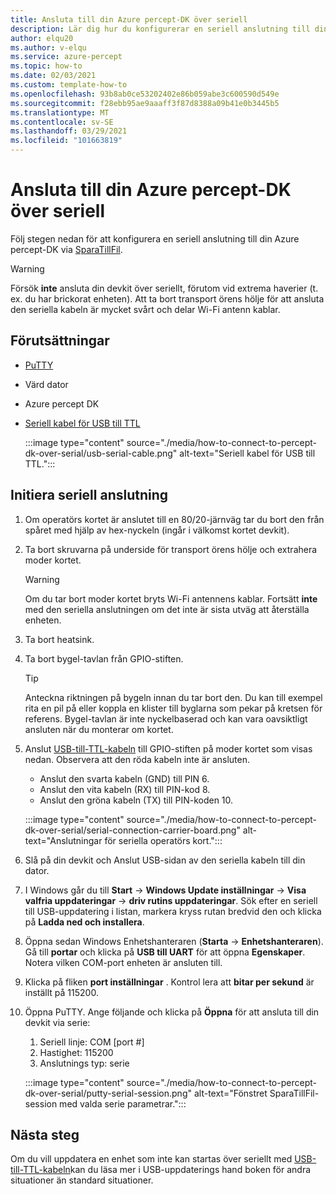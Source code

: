 ```yaml
---
title: Ansluta till din Azure percept-DK över seriell
description: Lär dig hur du konfigurerar en seriell anslutning till din Azure percept DK med SparaTillFil och en seriell USB-till-TTL-kabel
author: elqu20
ms.author: v-elqu
ms.service: azure-percept
ms.topic: how-to
ms.date: 02/03/2021
ms.custom: template-how-to
ms.openlocfilehash: 93b8ab0ce53202402e86b059abe3c600590d549e
ms.sourcegitcommit: f28ebb95ae9aaaff3f87d8388a09b41e0b3445b5
ms.translationtype: MT
ms.contentlocale: sv-SE
ms.lasthandoff: 03/29/2021
ms.locfileid: "101663819"
---
```

# <a name="connect-to-your-azure-percept-dk-over-serial"></a>Ansluta till din Azure percept-DK över seriell

Följ stegen nedan för att konfigurera en seriell anslutning till din Azure percept-DK via [SparaTillFil](https://www.chiark.greenend.org.uk/~sgtatham/putty/latest.html).

> [!WARNING]
> Försök **inte** ansluta din devkit över seriellt, förutom vid extrema haverier (t. ex. du har brickorat enheten). Att ta bort transport örens hölje för att ansluta den seriella kabeln är mycket svårt och delar Wi-Fi antenn kablar.

## <a name="prerequisites"></a>Förutsättningar

- [PuTTY](https://www.chiark.greenend.org.uk/~sgtatham/putty/latest.html)
- Värd dator
- Azure percept DK
- [Seriell kabel för USB till TTL](https://www.adafruit.com/product/954)

    :::image type="content" source="./media/how-to-connect-to-percept-dk-over-serial/usb-serial-cable.png" alt-text="Seriell kabel för USB till TTL.":::

## <a name="initiate-the-serial-connection"></a>Initiera seriell anslutning

1. Om operatörs kortet är anslutet till en 80/20-järnväg tar du bort den från spåret med hjälp av hex-nyckeln (ingår i välkomst kortet devkit).

1. Ta bort skruvarna på underside för transport örens hölje och extrahera moder kortet.

    > [!WARNING]
    > Om du tar bort moder kortet bryts Wi-Fi antennens kablar. Fortsätt **inte** med den seriella anslutningen om det inte är sista utväg att återställa enheten.

1. Ta bort heatsink.

1. Ta bort bygel-tavlan från GPIO-stiften.

    > [!TIP]
    > Anteckna riktningen på bygeln innan du tar bort den. Du kan till exempel rita en pil på eller koppla en klister till byglarna som pekar på kretsen för referens. Bygel-tavlan är inte nyckelbaserad och kan vara oavsiktligt ansluten när du monterar om kortet.

1. Anslut [USB-till-TTL-kabeln](https://www.adafruit.com/product/954) till GPIO-stiften på moder kortet som visas nedan. Observera att den röda kabeln inte är ansluten.

    - Anslut den svarta kabeln (GND) till PIN 6.
    - Anslut den vita kabeln (RX) till PIN-kod 8.
    - Anslut den gröna kabeln (TX) till PIN-koden 10.

    :::image type="content" source="./media/how-to-connect-to-percept-dk-over-serial/serial-connection-carrier-board.png" alt-text="Anslutningar för seriella operatörs kort.":::

1. Slå på din devkit och Anslut USB-sidan av den seriella kabeln till din dator.

1. I Windows går du till **Start**  ->  **Windows Update inställningar**  ->  **Visa valfria uppdateringar**  ->  **driv rutins uppdateringar**. Sök efter en seriell till USB-uppdatering i listan, markera kryss rutan bredvid den och klicka på **Ladda ned och installera**.  

1. Öppna sedan Windows Enhetshanteraren (**Starta**  ->  **Enhetshanteraren**). Gå till **portar** och klicka på **USB till UART** för att öppna **Egenskaper**. Notera vilken COM-port enheten är ansluten till.

1. Klicka på fliken **port inställningar** . Kontrol lera att **bitar per sekund** är inställt på 115200.

1. Öppna PuTTY. Ange följande och klicka på **Öppna** för att ansluta till din devkit via serie:

    1. Seriell linje: COM [port #]
    1. Hastighet: 115200
    1. Anslutnings typ: serie

    :::image type="content" source="./media/how-to-connect-to-percept-dk-over-serial/putty-serial-session.png" alt-text="Fönstret SparaTillFil-session med valda serie parametrar.":::

## <a name="next-steps"></a>Nästa steg

Om du vill uppdatera en enhet som inte kan startas över seriellt med [USB-till-TTL-kabeln](https://www.adafruit.com/product/954)kan du läsa mer i USB-uppdaterings hand boken för andra situationer än standard situationer.

[comment]: # (Lägg till en länk till en USB-uppdaterings guide när den är tillgänglig.)